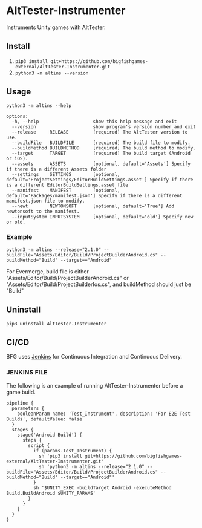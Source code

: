 # AltTester-Instrumenter
Instruments Unity games with AltTester.

## Install
1. `pip3 install git+https://github.com/bigfishgames-external/AltTester-Instrumenter.git`
1. `python3 -m altins --version`

## Usage
`python3 -m altins --help`
```
options:
  -h, --help                    show this help message and exit
  --version                     show program's version number and exit
  --release     RELEASE         [required] The AltTester version to use.
  --buildFile   BUILDFILE       [required] The build file to modify.
  --buildMethod BUILDMETHOD     [required] The build method to modify.
  --target      TARGET          [required] The build target (Android or iOS).
  --assets      ASSETS          [optional, default='Assets'] Specify if there is a different Assets folder
  --settings    SETTINGS        [optional, default='ProjectSettings/EditorBuildSettings.asset'] Specify if there is a different EditorBuildSettings.asset file
  --manifest    MANIFEST        [optional, default='Packages/manifest.json'] Specify if there is a different manifest.json file to modify.
  --newt        NEWTONSOFT      [optional, default='True'] Add newtonsoft to the manifest.
  --inputSystem INPUTSYSTEM     [optional, default='old'] Specify new or old.

```

### Example
`python3 -m altins --release="2.1.0" --buildFile="Assets/Editor/Build/ProjectBuilderAndroid.cs" --buildMethod="Build" --target=="Android"`

For Evermerge, build file is either "Assets/Editor/Build/ProjectBuilderAndroid.cs" or "Assets/Editor/Build/ProjectBuilderIos.cs", and buildMethod should just be "Build"


## Uninstall
`pip3 uninstall AltTester-Instrumenter`

## CI/CD
BFG uses [Jenkins](https://www.jenkins.io/) for Continuous Integration and Continuous Delivery.

### JENKINS FILE
The following is an example of running AltTester-Instrumenter before a game build.

```
pipeline {
  parameters {
    booleanParam name: 'Test_Instrument', description: 'For E2E Test Builds', defaultValue: false
  }
  stages {
    stage('Android Build') {
      steps {
        script {
          if (params.Test_Instrument) {
            sh 'pip3 install git+https://github.com/bigfishgames-external/AltTester-Instrumenter.git'
            sh 'python3 -m altins --release="2.1.0" --buildFile="Assets/Editor/Build/ProjectBuilderAndroid.cs" --buildMethod="Build" --target=="Android"'
          }
          sh '$UNITY_EXEC -buildTarget Android -executeMethod Build.BuildAndroid $UNITY_PARAMS'
        }
      }
    }
  }
}
```
